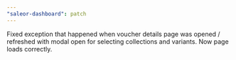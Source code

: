 ```yaml
---
"saleor-dashboard": patch
---
```


Fixed exception that happened when voucher details page was opened / refreshed with modal open for selecting collections and variants. Now page loads correctly.
